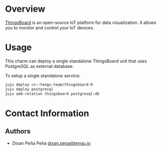 # Overview

[ThingsBoard](https://thingsboard.io/) is an open-source IoT platform for data
visualization. It allows you to monitor and control your IoT devices.

# Usage

This charm can deploy a single standalone ThingsBoard unit that uses PostgreSQL
as external database.

To setup a single standalone service:

```bash
juju deploy cs:~tengu-team/thingsboard-0
juju deploy postgresql
juju add-relation thingsboard postgresql:db
```

# Contact Information

## Authors

 - Dixan Peña Peña <dixan.pena@tengu.io>
